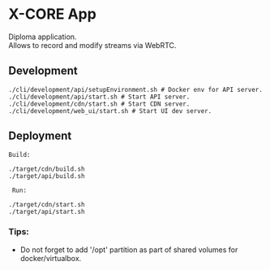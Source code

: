 # X-CORE App

Diploma application. <br/>
Allows to record and modify streams via WebRTC. <br/>


## Development

    ./cli/development/api/setupEnvironment.sh # Docker env for API server.
    ./cli/development/api/start.sh # Start API server.
    ./cli/development/cdn/start.sh # Start CDN server.
    ./cli/development/web_ui/start.sh # Start UI dev server.

## Deployment

    Build:

    ./target/cdn/build.sh
    ./target/api/build.sh    
    
     Run:

    ./target/cdn/start.sh
    ./target/api/start.sh

### Tips:

 - Do not forget to add '/opt' partition as part of shared volumes for docker/virtualbox.
